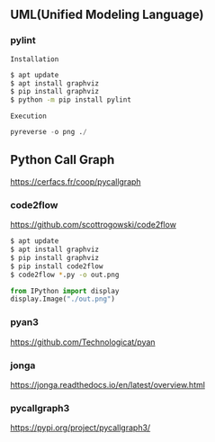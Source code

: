 ## UML(Unified Modeling Language)
### pylint
`Installation`
```bash
$ apt update
$ apt install graphviz
$ pip install graphviz
$ python -m pip install pylint
```

`Execution`
```python
pyreverse -o png ./
```


## Python Call Graph
https://cerfacs.fr/coop/pycallgraph

### code2flow
https://github.com/scottrogowski/code2flow

```bash
$ apt update
$ apt install graphviz
$ pip install graphviz
$ pip install code2flow
$ code2flow *.py -o out.png
```
```python
from IPython import display
display.Image("./out.png")
```

### pyan3
https://github.com/Technologicat/pyan

### jonga
https://jonga.readthedocs.io/en/latest/overview.html

### pycallgraph3
https://pypi.org/project/pycallgraph3/


